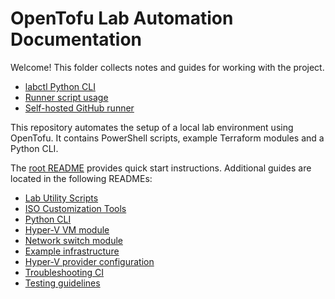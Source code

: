 
# OpenTofu Lab Automation Documentation

Welcome! This folder collects notes and guides for working with the project.

- [labctl Python CLI](python-cli.md)
- [Runner script usage](runner.md)
- [Self-hosted GitHub runner](self-hosted-runner.md)



This repository automates the setup of a local lab environment using OpenTofu. It contains PowerShell scripts, example Terraform modules and a Python CLI.

The [root README](../README.md) provides quick start instructions. Additional guides are located in the following READMEs:

- [Lab Utility Scripts](lab_utils.md)
- [ISO Customization Tools](iso_tools.md)
- [Python CLI](../py/README.md)
- [Hyper-V VM module](../opentofu/modules/vm/README.md)
- [Network switch module](../opentofu/modules/network_switch/README.md)
- [Example infrastructure](../opentofu/examples/hyperv/README.md)
- [Hyper-V provider configuration](hyperv-provider.md)
- [Troubleshooting CI](troubleshooting.md)
- [Testing guidelines](testing.md)

